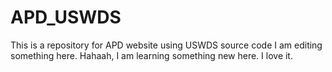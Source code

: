 # APD_USWDS
This is a repository for APD website using USWDS source code
I am editing something here. Hahaah, I am learning something new here. I love it. 
